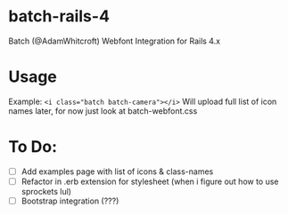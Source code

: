 batch-rails-4
=============

Batch (@AdamWhitcroft) Webfont Integration for Rails 4.x

Usage
=============

Example: ```<i class="batch batch-camera"></i>```
Will upload full list of icon names later, for now just look at batch-webfont.css


To Do:  
=============
- [ ] Add examples page with list of icons & class-names
- [ ] Refactor in .erb extension for stylesheet (when i figure out how to use sprockets lul)
- [ ] Bootstrap integration (???)
